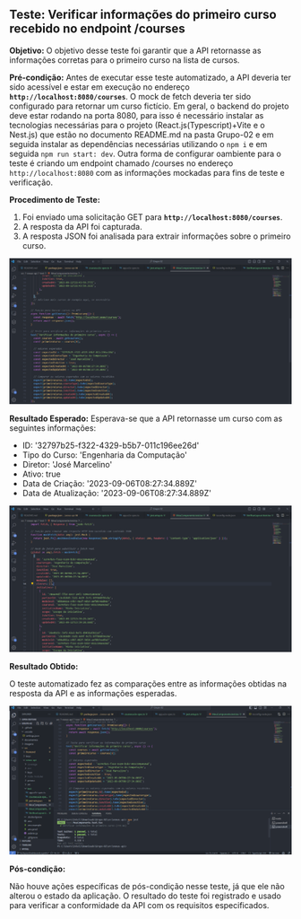 ## Teste: Verificar informações do primeiro curso recebido no endpoint /courses

**Objetivo:** O objetivo desse teste foi garantir que a API retornasse as informações corretas para o primeiro curso na lista de cursos.

**Pré-condição:** Antes de executar esse teste automatizado, a API deveria ter sido acessível e estar em execução no endereço **`http://localhost:8080/courses`**. O mock de fetch deveria ter sido configurado para retornar um curso fictício. Em geral, o backend do projeto deve estar rodando na porta 8080, para isso é necessário instalar as tecnologias necessárias para o projeto (React.js(Typescript)+Vite e o Nest.js) que estão no documento README.md na pasta Grupo-02 e em seguida instalar as dependências necessárias utilizando o `npm i` e em seguida `npm run start: dev`. Outra forma de configurar oambiente para o teste é criando um endpoint chamado /courses no endereço `http://localhost:8080` com as informações mockadas para fins de teste e verificação.

**Procedimento de Teste:**

1. Foi enviado uma solicitação GET para **`http://localhost:8080/courses`**.
2. A resposta da API foi capturada.
3. A resposta JSON foi analisada para extrair informações sobre o primeiro curso.

![Screenshot da tela com o procedimento de teste](./Screenshots/Screenshot%202023-09-17%20230529.png)


**Resultado Esperado:**
Esperava-se que a API retornasse um curso com as seguintes informações:

- ID: '32797b25-f322-4329-b5b7-011c196ee26d'
- Tipo do Curso: 'Engenharia da Computação'
- Diretor: 'José Marcelino'
- Ativo: true
- Data de Criação: '2023-09-06T08:27:34.889Z'
- Data de Atualização: '2023-09-06T08:27:34.889Z'

![Screenshot da tela com o resultado esperado](./Screenshots/Screenshot%202023-09-17%20230514.png)


**Resultado Obtido:**

O teste automatizado fez as comparações entre as informações obtidas na resposta da API e as informações esperadas.

![Screenshot da tela com o resultado obtido](./Screenshots/Screenshot%202023-09-17%20222156.png)

**Pós-condição:**

Não houve ações específicas de pós-condição nesse teste, já que ele não alterou o estado da aplicação. O resultado do teste foi registrado e usado para verificar a conformidade da API com os requisitos especificados.
